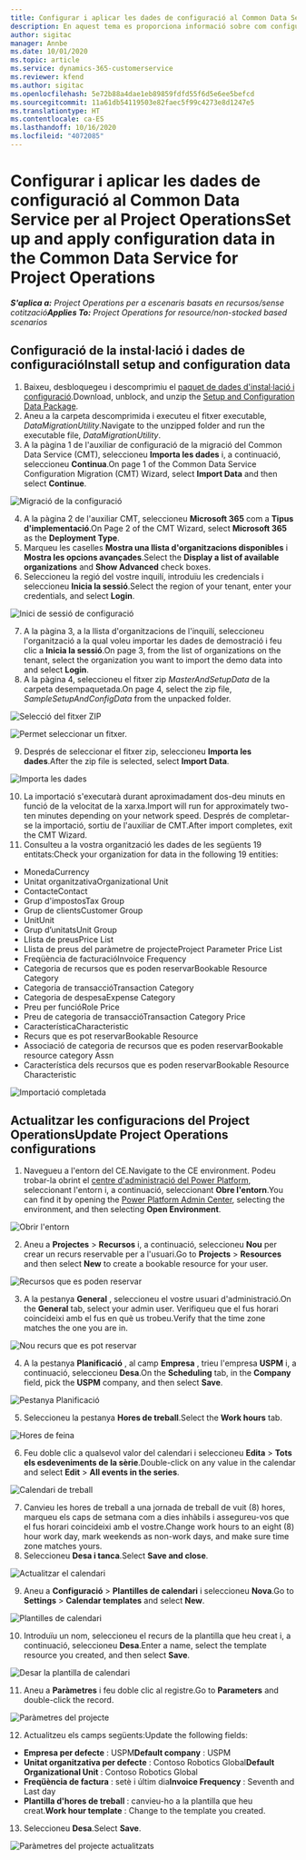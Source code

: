 ```yaml
---
title: Configurar i aplicar les dades de configuració al Common Data Service per al Project Operations
description: En aquest tema es proporciona informació sobre com configurar i aplicar les dades de configuració al Project Operations.
author: sigitac
manager: Annbe
ms.date: 10/01/2020
ms.topic: article
ms.service: dynamics-365-customerservice
ms.reviewer: kfend
ms.author: sigitac
ms.openlocfilehash: 5e72b88a4dae1eb89859fdfd55f6d5e6ee5befcd
ms.sourcegitcommit: 11a61db54119503e82faec5f99c4273e8d1247e5
ms.translationtype: HT
ms.contentlocale: ca-ES
ms.lasthandoff: 10/16/2020
ms.locfileid: "4072085"
---
```

# <a name="set-up-and-apply-configuration-data-in-the-common-data-service-for-project-operations"></a><span data-ttu-id="9ba49-103">Configurar i aplicar les dades de configuració al Common Data Service per al Project Operations</span><span class="sxs-lookup"><span data-stu-id="9ba49-103">Set up and apply configuration data in the Common Data Service for Project Operations</span></span>

<span data-ttu-id="9ba49-104">_**S'aplica a:** Project Operations per a escenaris basats en recursos/sense cotització_</span><span class="sxs-lookup"><span data-stu-id="9ba49-104">_**Applies To:** Project Operations for resource/non-stocked based scenarios_</span></span>

## <a name="install-setup-and-configuration-data"></a><span data-ttu-id="9ba49-105">Configuració de la instal·lació i dades de configuració</span><span class="sxs-lookup"><span data-stu-id="9ba49-105">Install setup and configuration data</span></span>

1. <span data-ttu-id="9ba49-106">Baixeu, desbloquegeu i descomprimiu el [paquet de dades d'instal·lació i configuració](https://download.microsoft.com/download/1/3/4/1349369c-6209-42b7-b3b4-5be0e67cacd8/ProjOpsSampleSetupData-%20Integrated%20UR1.zip).</span><span class="sxs-lookup"><span data-stu-id="9ba49-106">Download, unblock, and unzip the [Setup and Configuration Data Package](https://download.microsoft.com/download/1/3/4/1349369c-6209-42b7-b3b4-5be0e67cacd8/ProjOpsSampleSetupData-%20Integrated%20UR1.zip).</span></span>
2. <span data-ttu-id="9ba49-107">Aneu a la carpeta descomprimida i executeu el fitxer executable, *DataMigrationUtility*.</span><span class="sxs-lookup"><span data-stu-id="9ba49-107">Navigate to the unzipped folder and run the executable file, *DataMigrationUtility*.</span></span>
3. <span data-ttu-id="9ba49-108">A la pàgina 1 de l'auxiliar de configuració de la migració del Common Data Service (CMT), seleccioneu **Importa les dades** i, a continuació, seleccioneu **Continua**.</span><span class="sxs-lookup"><span data-stu-id="9ba49-108">On page 1 of the Common Data Service Configuration Migration (CMT) Wizard, select **Import Data** and then select **Continue**.</span></span>

![Migració de la configuració](./media/1ConfigurationMigration.png)

4. <span data-ttu-id="9ba49-110">A la pàgina 2 de l'auxiliar CMT, seleccioneu **Microsoft 365** com a **Tipus d'implementació**.</span><span class="sxs-lookup"><span data-stu-id="9ba49-110">On Page 2 of the CMT Wizard, select **Microsoft 365** as the **Deployment Type**.</span></span>
5. <span data-ttu-id="9ba49-111">Marqueu les caselles **Mostra una llista d'organitzacions disponibles** i **Mostra les opcions avançades**.</span><span class="sxs-lookup"><span data-stu-id="9ba49-111">Select the **Display a list of available organizations** and **Show Advanced** check boxes.</span></span>
6. <span data-ttu-id="9ba49-112">Seleccioneu la regió del vostre inquilí, introduïu les credencials i seleccioneu **Inicia la sessió**.</span><span class="sxs-lookup"><span data-stu-id="9ba49-112">Select the region of your tenant, enter your credentials, and select **Login**.</span></span>

![Inici de sessió de configuració](./media/2ConfigurationSignin.png)

7. <span data-ttu-id="9ba49-114">A la pàgina 3, a la llista d'organitzacions de l'inquilí, seleccioneu l'organització a la qual voleu importar les dades de demostració i feu clic a **Inicia la sessió**.</span><span class="sxs-lookup"><span data-stu-id="9ba49-114">On page 3, from the list of organizations on the tenant, select the organization you want to import the demo data into and select **Login**.</span></span>
8. <span data-ttu-id="9ba49-115">A la pàgina 4, seleccioneu el fitxer zip *MasterAndSetupData* de la carpeta desempaquetada.</span><span class="sxs-lookup"><span data-stu-id="9ba49-115">On page 4, select the zip file, *SampleSetupAndConfigData* from the unpacked folder.</span></span>

![Selecció del fitxer ZIP](./media/3ZipFile.png)

![Permet seleccionar un fitxer.](./media/4SelectAFile.png)

9. <span data-ttu-id="9ba49-118">Després de seleccionar el fitxer zip, seleccioneu **Importa les dades**.</span><span class="sxs-lookup"><span data-stu-id="9ba49-118">After the zip file is selected, select **Import Data**.</span></span>

![Importa les dades](./media/5ImportData.png)

10. <span data-ttu-id="9ba49-120">La importació s'executarà durant aproximadament dos-deu minuts en funció de la velocitat de la xarxa.</span><span class="sxs-lookup"><span data-stu-id="9ba49-120">Import will run for approximately two-ten minutes depending on your network speed.</span></span> <span data-ttu-id="9ba49-121">Després de completar-se la importació, sortiu de l'auxiliar de CMT.</span><span class="sxs-lookup"><span data-stu-id="9ba49-121">After import completes, exit the CMT Wizard.</span></span> 
11. <span data-ttu-id="9ba49-122">Consulteu a la vostra organització les dades de les següents 19 entitats:</span><span class="sxs-lookup"><span data-stu-id="9ba49-122">Check your organization for data in the following 19 entities:</span></span>

  - <span data-ttu-id="9ba49-123">Moneda</span><span class="sxs-lookup"><span data-stu-id="9ba49-123">Currency</span></span>
  - <span data-ttu-id="9ba49-124">Unitat organitzativa</span><span class="sxs-lookup"><span data-stu-id="9ba49-124">Organizational Unit</span></span>
  - <span data-ttu-id="9ba49-125">Contacte</span><span class="sxs-lookup"><span data-stu-id="9ba49-125">Contact</span></span>
  - <span data-ttu-id="9ba49-126">Grup d'impostos</span><span class="sxs-lookup"><span data-stu-id="9ba49-126">Tax Group</span></span>
  - <span data-ttu-id="9ba49-127">Grup de clients</span><span class="sxs-lookup"><span data-stu-id="9ba49-127">Customer Group</span></span>
  - <span data-ttu-id="9ba49-128">Unit</span><span class="sxs-lookup"><span data-stu-id="9ba49-128">Unit</span></span>
  - <span data-ttu-id="9ba49-129">Grup d’unitats</span><span class="sxs-lookup"><span data-stu-id="9ba49-129">Unit Group</span></span>
  - <span data-ttu-id="9ba49-130">Llista de preus</span><span class="sxs-lookup"><span data-stu-id="9ba49-130">Price List</span></span>
  - <span data-ttu-id="9ba49-131">Llista de preus del paràmetre de projecte</span><span class="sxs-lookup"><span data-stu-id="9ba49-131">Project Parameter Price List</span></span>
  - <span data-ttu-id="9ba49-132">Freqüència de facturació</span><span class="sxs-lookup"><span data-stu-id="9ba49-132">Invoice Frequency</span></span>
  - <span data-ttu-id="9ba49-133">Categoria de recursos que es poden reservar</span><span class="sxs-lookup"><span data-stu-id="9ba49-133">Bookable Resource Category</span></span>
  - <span data-ttu-id="9ba49-134">Categoria de transacció</span><span class="sxs-lookup"><span data-stu-id="9ba49-134">Transaction Category</span></span>
  - <span data-ttu-id="9ba49-135">Categoria de despesa</span><span class="sxs-lookup"><span data-stu-id="9ba49-135">Expense Category</span></span>
  - <span data-ttu-id="9ba49-136">Preu per funció</span><span class="sxs-lookup"><span data-stu-id="9ba49-136">Role Price</span></span>
  - <span data-ttu-id="9ba49-137">Preu de categoria de transacció</span><span class="sxs-lookup"><span data-stu-id="9ba49-137">Transaction Category Price</span></span>
  - <span data-ttu-id="9ba49-138">Característica</span><span class="sxs-lookup"><span data-stu-id="9ba49-138">Characteristic</span></span>
  - <span data-ttu-id="9ba49-139">Recurs que es pot reservar</span><span class="sxs-lookup"><span data-stu-id="9ba49-139">Bookable Resource</span></span>
  - <span data-ttu-id="9ba49-140">Associació de categoria de recursos que es poden reservar</span><span class="sxs-lookup"><span data-stu-id="9ba49-140">Bookable resource category Assn</span></span>
  - <span data-ttu-id="9ba49-141">Característica dels recursos que es poden reservar</span><span class="sxs-lookup"><span data-stu-id="9ba49-141">Bookable Resource Characteristic</span></span>

![Importació completada](./media/6CompleteImport.png)

## <a name="update-project-operations-configurations"></a><span data-ttu-id="9ba49-143">Actualitzar les configuracions del Project Operations</span><span class="sxs-lookup"><span data-stu-id="9ba49-143">Update Project Operations configurations</span></span>

1. <span data-ttu-id="9ba49-144">Navegueu a l'entorn del CE.</span><span class="sxs-lookup"><span data-stu-id="9ba49-144">Navigate to the CE environment.</span></span> <span data-ttu-id="9ba49-145">Podeu trobar-la obrint el [centre d'administració del Power Platform](https://admin.powerplatform.microsoft.com/environments), seleccionant l'entorn i, a continuació, seleccionant **Obre l'entorn**.</span><span class="sxs-lookup"><span data-stu-id="9ba49-145">You can find it by opening the [Power Platform Admin Center](https://admin.powerplatform.microsoft.com/environments), selecting the environment, and then selecting **Open Environment**.</span></span> 

![Obrir l'entorn](./media/7OpenEnvironment.png)

2. <span data-ttu-id="9ba49-147">Aneu a **Projectes** > **Recursos** i, a continuació, seleccioneu **Nou** per crear un recurs reservable per a l'usuari.</span><span class="sxs-lookup"><span data-stu-id="9ba49-147">Go to **Projects** > **Resources** and then select **New** to create a bookable resource for your user.</span></span>

![Recursos que es poden reservar](./media/8BookableResources.png)

3. <span data-ttu-id="9ba49-149">A la pestanya **General** , seleccioneu el vostre usuari d'administració.</span><span class="sxs-lookup"><span data-stu-id="9ba49-149">On the **General** tab, select your admin user.</span></span> <span data-ttu-id="9ba49-150">Verifiqueu que el fus horari coincideixi amb el fus en què us trobeu.</span><span class="sxs-lookup"><span data-stu-id="9ba49-150">Verify that the time zone matches the one you are in.</span></span> 

![Nou recurs que es pot reservar](./media/9NewBookableResource.png)

4. <span data-ttu-id="9ba49-152">A la pestanya **Planificació** , al camp **Empresa** , trieu l'empresa **USPM** i, a continuació, seleccioneu **Desa**.</span><span class="sxs-lookup"><span data-stu-id="9ba49-152">On the **Scheduling** tab, in the **Company** field, pick the **USPM** company, and then select **Save**.</span></span> 

![Pestanya Planificació](./media/10SchedulingTab.png)

5. <span data-ttu-id="9ba49-154">Seleccioneu la pestanya **Hores de treball**.</span><span class="sxs-lookup"><span data-stu-id="9ba49-154">Select the **Work hours** tab.</span></span>  

![Hores de feina](./media/11WorkHours.png)

6. <span data-ttu-id="9ba49-156">Feu doble clic a qualsevol valor del calendari i seleccioneu **Edita** > **Tots els esdeveniments de la sèrie**.</span><span class="sxs-lookup"><span data-stu-id="9ba49-156">Double-click on any value in the calendar and select **Edit** > **All events in the series**.</span></span> 

![Calendari de treball](./media/12WorkCalendar.png)

7. <span data-ttu-id="9ba49-158">Canvieu les hores de treball a una jornada de treball de vuit (8) hores, marqueu els caps de setmana com a dies inhàbils i assegureu-vos que el fus horari coincideixi amb el vostre.</span><span class="sxs-lookup"><span data-stu-id="9ba49-158">Change work hours to an eight (8) hour work day, mark weekends as non-work days, and make sure time zone matches yours.</span></span> 
8. <span data-ttu-id="9ba49-159">Seleccioneu **Desa i tanca**.</span><span class="sxs-lookup"><span data-stu-id="9ba49-159">Select **Save and close**.</span></span>

![Actualitzar el calendari](./media/13UpdateCalendar.png)

9. <span data-ttu-id="9ba49-161">Aneu a **Configuració** > **Plantilles de calendari** i seleccioneu **Nova**.</span><span class="sxs-lookup"><span data-stu-id="9ba49-161">Go to **Settings** > **Calendar templates** and select **New**.</span></span>
 
 ![Plantilles de calendari](./media/14CalendarTemplates.png)
 
 10. <span data-ttu-id="9ba49-163">Introduïu un nom, seleccioneu el recurs de la plantilla que heu creat i, a continuació, seleccioneu **Desa**.</span><span class="sxs-lookup"><span data-stu-id="9ba49-163">Enter a name, select the template resource you created, and then select **Save**.</span></span> 
 
 ![Desar la plantilla de calendari](./media/15SaveCalendarTemplate.png)
 
 11. <span data-ttu-id="9ba49-165">Aneu a **Paràmetres** i feu doble clic al registre.</span><span class="sxs-lookup"><span data-stu-id="9ba49-165">Go to **Parameters** and double-click the record.</span></span> 
 
 ![Paràmetres del projecte](./media/16ProjectParameters.png)
 
12. <span data-ttu-id="9ba49-167">Actualitzeu els camps següents:</span><span class="sxs-lookup"><span data-stu-id="9ba49-167">Update the following fields:</span></span>

 - <span data-ttu-id="9ba49-168">**Empresa per defecte** : USPM</span><span class="sxs-lookup"><span data-stu-id="9ba49-168">**Default company** : USPM</span></span>
 - <span data-ttu-id="9ba49-169">**Unitat organitzativa per defecte** : Contoso Robotics Global</span><span class="sxs-lookup"><span data-stu-id="9ba49-169">**Default Organizational Unit** : Contoso Robotics Global</span></span>
 - <span data-ttu-id="9ba49-170">**Freqüència de factura** : setè i últim dia</span><span class="sxs-lookup"><span data-stu-id="9ba49-170">**Invoice Frequency** : Seventh and Last day</span></span>
 - <span data-ttu-id="9ba49-171">**Plantilla d'hores de treball** : canvieu-ho a la plantilla que heu creat.</span><span class="sxs-lookup"><span data-stu-id="9ba49-171">**Work hour template** : Change to the template you created.</span></span>

13. <span data-ttu-id="9ba49-172">Seleccioneu **Desa**.</span><span class="sxs-lookup"><span data-stu-id="9ba49-172">Select **Save**.</span></span> 

![Paràmetres del projecte actualitzats](./media/17UpdatedProjectParameters.png)
